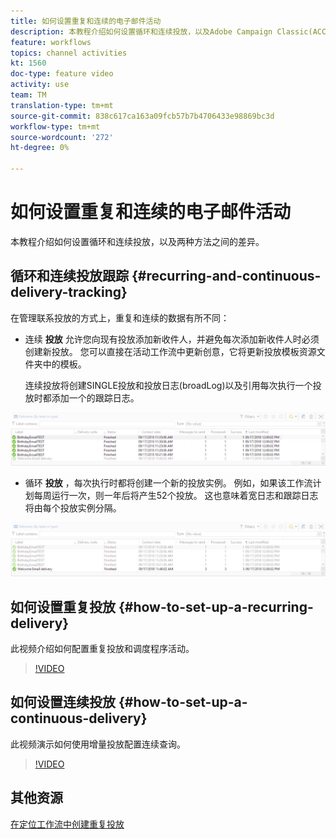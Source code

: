 ```yaml
---
title: 如何设置重复和连续的电子邮件活动
description: 本教程介绍如何设置循环和连续投放，以及Adobe Campaign Classic(ACC)中两种方法之间的差异。
feature: workflows
topics: channel activities
kt: 1560
doc-type: feature video
activity: use
team: TM
translation-type: tm+mt
source-git-commit: 838c617ca163a09fcb57b7b4706433e98869bc3d
workflow-type: tm+mt
source-wordcount: '272'
ht-degree: 0%

---
```



# 如何设置重复和连续的电子邮件活动

本教程介绍如何设置循环和连续投放，以及两种方法之间的差异。

## 循环和连续投放跟踪 {#recurring-and-continuous-delivery-tracking}

在管理联系投放的方式上，重复和连续的数据有所不同：

* 连续 **投放** 允许您向现有投放添加新收件人，并避免每次添加新收件人时必须创建新投放。 您可以直接在活动工作流中更新创意，它将更新投放模板资源文件夹中的模板。

   连续投放将创建SINGLE投放和投放日志(broadLog)以及引用每次执行一个投放时都添加一个的跟踪日志。

![连续投放](/help/assets/delivery_continuous.jpg)

* 循环 **投放** ，每次执行时都将创建一个新的投放实例。 例如，如果该工作流计划每周运行一次，则一年后将产生52个投放。 这也意味着宽日志和跟踪日志将由每个投放实例分隔。

![循环投放](/help/assets/delivery_recurring.jpg)

## 如何设置重复投放 {#how-to-set-up-a-recurring-delivery}

此视频介绍如何配置重复投放和调度程序活动。

>[!VIDEO](https://video.tv.adobe.com/v/25040?quality=12)

## 如何设置连续投放 {#how-to-set-up-a-continuous-delivery}

此视频演示如何使用增量投放配置连续查询。

>[!VIDEO](https://video.tv.adobe.com/v/25039?quality=12)

## 其他资源

[在定位工作流中创建重复投放](https://docs.adobe.com/content/help/en/campaign-classic/using/automating-with-workflows/use-cases/sending-a-birthday-email.html#creating-a-recurring-delivery-in-a-targeting-workflow)